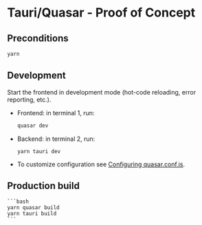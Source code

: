 # Tauri/Quasar - Proof of Concept

## Preconditions
```bash
yarn
```

## Development

Start the frontend in development mode (hot-code reloading, error reporting, etc.).

- Frontend: in terminal 1, run:
    ```bash
    quasar dev
    ```
- Backend: in terminal 2, run:
    ```
    yarn tauri dev
    ```

- To customize configuration see [Configuring quasar.conf.js](https://quasar.dev/quasar-cli/quasar-conf-js).

## Production build
    ```bash
    yarn quasar build
    yarn tauri build
    ```
